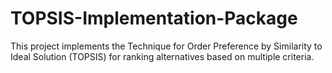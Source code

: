 # TOPSIS-Implementation-Package
This project implements the Technique for Order Preference by Similarity to Ideal Solution (TOPSIS) for ranking alternatives based on multiple criteria.
